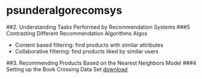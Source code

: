 # psunderalgorecomsys
##2. Understanding Tasks Performed by Recommendation Systems
###5 Contrasting Different Recommendation Algorithms
Algos
- Content based filtering: find products with similar attributes
- Collaborative filtering: find products liked by similar users


##3. Recommending Products Based on the Nearest Neighbors Model
###4 Setting up the Book Crossing Data Set
[download](www.bookcrossing.com)

